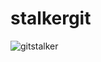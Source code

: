# stalkergit

![gitstalker](https://user-images.githubusercontent.com/58185393/178078981-10761e1c-9d1f-4874-a749-3e043a732ea3.gif)
